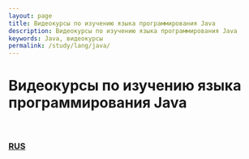 ```yaml
---
layout: page
title: Видеокурсы по изучению языка программирования Java
description: Видеокурсы по изучению языка программирования Java
keywords: Java, видеокурсы
permalink: /study/lang/java/
---
```


# Видеокурсы по изучению языка программирования Java

<br/>

<!-- ### [ENG](/study/lang/java/eng/) -->

### [RUS](/study/lang/java/ru/)
